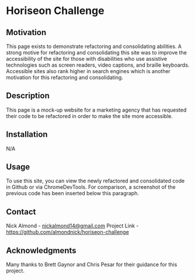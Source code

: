 # Horiseon Challenge

## Motivation

This page exists to demonstrate refactoring and consolidating abilities. A strong motive for refactoring and consolidating this site was to improve the accessibility of the site for those with disabilities who use assistive technologies such as screen readers, video captions, and braille keyboards. Accessible sites also rank higher in search engines which is another motivation for this refactoring and consolidating.

## Description

This page is a mock-up website for a marketing agency that has requested their code to be refactored in order to make the site more accessible. 

## Installation

N/A

## Usage

To use this site, you can view the newly refactored and consolidated code in Github or via ChromeDevTools. For comparison, a screenshot of the previous code has been inserted below this paragraph.

## Contact

Nick Almond - nickalmond14@gmail.com
Project Link - https://github.com/almondnick/horiseon-challenge

## Acknowledgments

Many thanks to Brett Gaynor and Chris Pesar for their guidance for this project.

